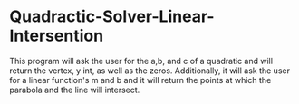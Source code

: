 # Quadractic-Solver-Linear-Intersention
This program will ask the user for the a,b, and c of a quadratic and will return the vertex, y int, as well as the zeros. Additionally, it will ask the user for a linear function's m and b and it will return the points at which the parabola and the line will intersect.
